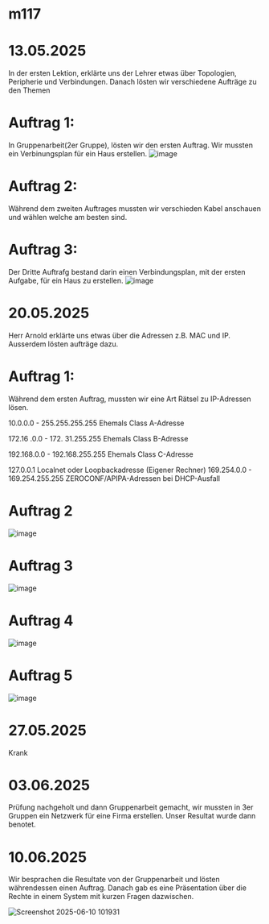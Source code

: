 # m117


# 13.05.2025

In der ersten Lektion, erklärte uns der Lehrer etwas über Topologien, Peripherie und Verbindungen. Danach lösten wir verschiedene Aufträge zu den Themen

# Auftrag 1:
In Gruppenarbeit(2er Gruppe), lösten wir den ersten Auftrag. Wir mussten ein Verbinungsplan für ein Haus erstellen.
![image](https://github.com/user-attachments/assets/b4e60c03-782f-42b0-8b44-696d86ab7116)

# Auftrag 2: 
Während dem zweiten Auftrages mussten wir verschieden Kabel anschauen und wählen welche am besten sind.

# Auftrag 3:
Der Dritte Auftrafg bestand darin einen Verbindungsplan, mit der ersten Aufgabe, für ein Haus zu erstellen.
![image](https://github.com/user-attachments/assets/6752ca3b-1a25-422a-838a-2794aaa273c8)


# 20.05.2025

Herr Arnold erklärte uns etwas über die Adressen z.B. MAC und IP. Ausserdem lösten aufträge dazu.

# Auftrag 1:
Während dem ersten Auftrag, mussten wir eine Art Rätsel zu IP-Adressen lösen.

10.0.0.0 - 255.255.255.255        Ehemals Class A-Adresse
 
172.16 .0.0 - 172. 31.255.255     Ehemals Class B-Adresse
 
192.168.0.0 - 192.168.255.255     Ehemals Class C-Adresse
 
127.0.0.1                         Localnet oder Loopbackadresse (Eigener Rechner)
169.254.0.0 - 169.254.255.255     ZEROCONF/APIPA-Adressen bei DHCP-Ausfall

# Auftrag 2

![image](https://github.com/user-attachments/assets/28eed9e0-8238-4029-902a-670484f90fae)

# Auftrag 3

![image](https://github.com/user-attachments/assets/0bb07bc2-a322-47c2-8426-e526210f00f0)

# Auftrag 4

![image](https://github.com/user-attachments/assets/356e059e-1936-4f1b-a889-2067cc28251b)

# Auftrag 5

![image](https://github.com/user-attachments/assets/a3b23651-bc92-41e0-ba09-690cf4e0a1eb)


# 27.05.2025

Krank


# 03.06.2025

Prüfung nachgeholt und dann Gruppenarbeit gemacht, wir mussten in 3er Gruppen ein Netzwerk für eine Firma erstellen. Unser Resultat wurde dann benotet.


# 10.06.2025

Wir besprachen die Resultate von der Gruppenarbeit und lösten währendessen einen Auftrag. Danach gab es eine Präsentation über die Rechte in einem System mit kurzen Fragen dazwischen.

![Screenshot 2025-06-10 101931](https://github.com/user-attachments/assets/faef42a6-cf9c-48a6-953e-de381a09fea3)


